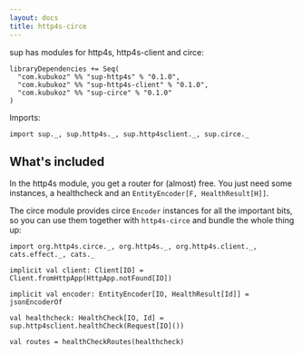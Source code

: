 ```yaml
---
layout: docs
title: http4s-circe
---
```


sup has modules for http4s, http4s-client and circe:

```
libraryDependencies += Seq(
  "com.kubukoz" %% "sup-http4s" % "0.1.0",
  "com.kubukoz" %% "sup-http4s-client" % "0.1.0",
  "com.kubukoz" %% "sup-circe" % "0.1.0"
)
```

Imports:
```tut:silent
import sup._, sup.http4s._, sup.http4sclient._, sup.circe._
```

## What's included

In the http4s module, you get a router for (almost) free.
You just need some instances, a healthcheck and an `EntityEncoder[F, HealthResult[H]]`.

The circe module provides circe `Encoder` instances for all the important bits,
so you can use them together with `http4s-circe` and bundle the whole thing up:

```tut:book
import org.http4s.circe._, org.http4s._, org.http4s.client._, cats.effect._, cats._

implicit val client: Client[IO] = Client.fromHttpApp(HttpApp.notFound[IO])
 
implicit val encoder: EntityEncoder[IO, HealthResult[Id]] = jsonEncoderOf

val healthcheck: HealthCheck[IO, Id] = sup.http4sclient.healthCheck(Request[IO]())

val routes = healthCheckRoutes(healthcheck)
```
